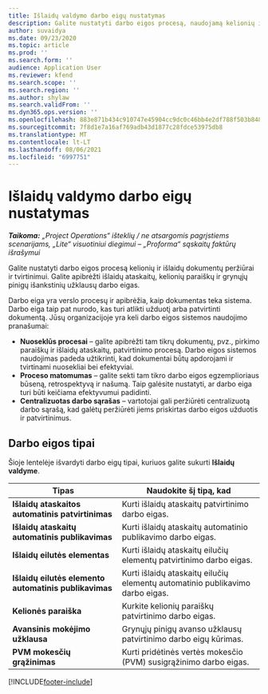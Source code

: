 ```yaml
---
title: Išlaidų valdymo darbo eigų nustatymas
description: Galite nustatyti darbo eigos procesą, naudojamą kelionių ir išlaidų dokumentų peržiūrai ir tvirtinimui.
author: suvaidya
ms.date: 09/23/2020
ms.topic: article
ms.prod: ''
ms.search.form: ''
audience: Application User
ms.reviewer: kfend
ms.search.scope: ''
ms.search.region: ''
ms.author: shylaw
ms.search.validFrom: ''
ms.dyn365.ops.version: ''
ms.openlocfilehash: 883e871b434c910747e45904cc9dc0c46bb4e2df788f503b848ad41984884edd
ms.sourcegitcommit: 7f8d1e7a16af769adb43d1877c28fdce53975db8
ms.translationtype: MT
ms.contentlocale: lt-LT
ms.lasthandoff: 08/06/2021
ms.locfileid: "6997751"
---
```

# <a name="set-up-workflows-for-expense-management"></a>Išlaidų valdymo darbo eigų nustatymas

_**Taikoma:** „Project Operations“ išteklių / ne atsargomis pagrįstiems scenarijams, „Lite“ visuotiniui diegimui – „Proforma“ sąskaitų faktūrų išrašymui_

Galite nustatyti darbo eigos procesą kelionių ir išlaidų dokumentų peržiūrai ir tvirtinimui. Galite apibrėžti išlaidų ataskaitų, kelionių paraiškų ir grynųjų pinigų išankstinių užklausų darbo eigas.

Darbo eiga yra verslo procesų ir apibrėžia, kaip dokumentas teka sistema. Darbo eiga taip pat nurodo, kas turi atlikti užduotį arba patvirtinti dokumentą. Jūsų organizacijoje yra keli darbo eigos sistemos naudojimo pranašumai:

- **Nuoseklūs procesai** – galite apibrėžti tam tikrų dokumentų, pvz., pirkimo paraiškų ir išlaidų ataskaitų, patvirtinimo procesą. Darbo eigos sistemos naudojimas padeda užtikrinti, kad dokumentai būtų apdorojami ir tvirtinami nuosekliai bei efektyviai.
- **Proceso matomumas** – galite sekti tam tikro darbo eigos egzemplioriaus būseną, retrospektyvą ir našumą. Taip galėsite nustatyti, ar darbo eiga turi būti keičiama efektyvumui padidinti.
- **Centralizuotas darbo sąrašas** – vartotojai gali peržiūrėti centralizuotą darbo sąrašą, kad galėtų peržiūrėti jiems priskirtas darbo eigos užduotis ir patvirtinimus. 

## <a name="workflow-types"></a>Darbo eigos tipai

Šioje lentelėje išvardyti darbo eigų tipai, kuriuos galite sukurti **Išlaidų valdyme**.


|              <strong>Tipas</strong>              |                   <strong>Naudokite šį tipą, kad</strong>                   |
|-------------------------------------------------|-----------------------------------------------------------------------|
|   <strong>Išlaidų ataskaitos automatinis patvirtinimas</strong> |            Kurti išlaidų ataskaitų patvirtinimo darbo eigas.             |
|  <strong>Išlaidų ataskaitų automatinis publikavimas</strong>   |        Kurti išlaidų ataskaitų automatinio publikavimo darbo eigas.        |
|       <strong>Išlaidų eilutės elementas</strong>        |     Kurti išlaidų ataskaitų eilučių elementų patvirtinimo darbo eigas.      |
| <strong>Išlaidų eilutės elemento automatinis publikavimas</strong> | Kurti išlaidų ataskaitų eilučių elementų automatinio publikavimo darbo eigas. |
|       <strong>Kelionės paraiška</strong>       |          Kurkite kelionių paraiškų patvirtinimo darbo eigas.           |
|      <strong>Avansinis mokėjimo užklausa</strong>      |         Grynųjų pinigų avanso užklausų patvirtinimo darbo eigų kūrimas.          |
|        <strong>PVM mokesčių grąžinimas</strong>        | Kurti pridėtinės vertės mokesčio (PVM) susigrąžinimo darbo eigas.  |


[!INCLUDE[footer-include](../includes/footer-banner.md)]